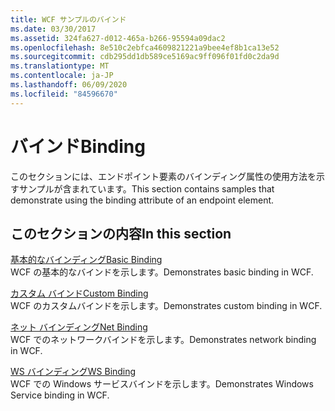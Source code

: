 ```yaml
---
title: WCF サンプルのバインド
ms.date: 03/30/2017
ms.assetid: 324fa627-d012-465a-b266-95594a09dac2
ms.openlocfilehash: 8e510c2ebfca4609821221a9bee4ef8b1ca13e52
ms.sourcegitcommit: cdb295dd1db589ce5169ac9ff096f01fd0c2da9d
ms.translationtype: MT
ms.contentlocale: ja-JP
ms.lasthandoff: 06/09/2020
ms.locfileid: "84596670"
---
```

# <a name="binding"></a><span data-ttu-id="5f6bd-102">バインド</span><span class="sxs-lookup"><span data-stu-id="5f6bd-102">Binding</span></span>

<span data-ttu-id="5f6bd-103">このセクションには、エンドポイント要素のバインディング属性の使用方法を示すサンプルが含まれています。</span><span class="sxs-lookup"><span data-stu-id="5f6bd-103">This section contains samples that demonstrate using the binding attribute of an endpoint element.</span></span>  
  
## <a name="in-this-section"></a><span data-ttu-id="5f6bd-104">このセクションの内容</span><span class="sxs-lookup"><span data-stu-id="5f6bd-104">In this section</span></span>
  
 [<span data-ttu-id="5f6bd-105">基本的なバインディング</span><span class="sxs-lookup"><span data-stu-id="5f6bd-105">Basic Binding</span></span>](basic-binding.md)  
 <span data-ttu-id="5f6bd-106">WCF の基本的なバインドを示します。</span><span class="sxs-lookup"><span data-stu-id="5f6bd-106">Demonstrates basic binding in WCF.</span></span>  
  
 [<span data-ttu-id="5f6bd-107">カスタム バインド</span><span class="sxs-lookup"><span data-stu-id="5f6bd-107">Custom Binding</span></span>](custom-binding.md)  
 <span data-ttu-id="5f6bd-108">WCF のカスタムバインドを示します。</span><span class="sxs-lookup"><span data-stu-id="5f6bd-108">Demonstrates custom binding in WCF.</span></span>  
  
 [<span data-ttu-id="5f6bd-109">ネット バインディング</span><span class="sxs-lookup"><span data-stu-id="5f6bd-109">Net Binding</span></span>](net-binding.md)  
 <span data-ttu-id="5f6bd-110">WCF でのネットワークバインドを示します。</span><span class="sxs-lookup"><span data-stu-id="5f6bd-110">Demonstrates network binding in WCF.</span></span>  
  
 [<span data-ttu-id="5f6bd-111">WS バインディング</span><span class="sxs-lookup"><span data-stu-id="5f6bd-111">WS Binding</span></span>](ws-binding.md)  
 <span data-ttu-id="5f6bd-112">WCF での Windows サービスバインドを示します。</span><span class="sxs-lookup"><span data-stu-id="5f6bd-112">Demonstrates Windows Service binding in WCF.</span></span>
